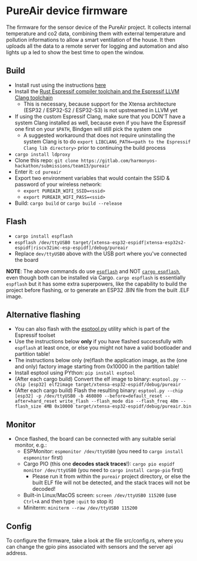 # PureAir device firmware

The firmware for the sensor device of the PureAir project. It collects internal temperature and co2 data, combining them with external
temperature and pollution informations to allow a smart ventilation of the house.
It then uploads all the data to a remote server for logging and automation and also lights up a led to show the best time to open the window.

## Build

- Install rust using the instructions [here](https://rustup.rs/)
- Install the [Rust Espressif compiler toolchain and the Espressif LLVM Clang toolchain](https://github.com/esp-rs/rust-build)
  - This is necessary, because support for the Xtensa architecture (ESP32 / ESP32-S2 / ESP32-S3) is not upstreamed in LLVM yet
- If using the custom Espressif Clang, make sure that you DON'T have a system Clang installed as well, because even if you have the Espressif one first on your `$PATH`, Bindgen will still pick the system one
  - A suggested workaround that does not require uninstalling the system Clang is to do `export LIBCLANG_PATH=<path to the Espressif Clang lib directory>` prior to continuing the build process
- `cargo install ldproxy`
- Clone this repo: `git clone https://gitlab.com/harmonyos-hackathon/submissions/team13/pureair`
- Enter it: `cd pureair`
- Export two environment variables that would contain the SSID & password of your wireless network:
  - `export PUREAIR_WIFI_SSID=<ssid>`
  - `export PUREAIR_WIFI_PASS=<ssid>`
- Build: `cargo build` or `cargo build --release`

## Flash

- `cargo install espflash`
- `espflash /dev/ttyUSB0 target/[xtensa-esp32-espidf|xtensa-esp32s2-espidf|riscv32imc-esp-espidf]/debug/pureair`
- Replace `dev/ttyUSB0` above with the USB port where you've connected the board

**NOTE**: The above commands do use [`espflash`](https://crates.io/crates/espflash) and NOT [`cargo espflash`](https://crates.io/crates/cargo-espflash), even though both can be installed via Cargo. `cargo espflash` is essentially `espflash` but it has some extra superpowers, like the capability to build the project before flashing, or to generate an ESP32 .BIN file from the built .ELF image.

## Alternative flashing

- You can also flash with the [esptool.py](https://github.com/espressif/esptool) utility which is part of the Espressif toolset
- Use the instructions below **only** if you have flashed successfully with `espflash` at least once, or else you might not have a valid bootloader and partition table!
- The instructions below only (re)flash the application image, as the (one and only) factory image starting from 0x10000 in the partition table!
- Install esptool using PYthon: `pip install esptool`
- (After each cargo build) Convert the elf image to binary: `esptool.py --chip [esp32] elf2image target/xtensa-esp32-espidf/debug/pureair`
- (After each cargo build) Flash the resulting binary: `esptool.py --chip [esp32] -p /dev/ttyUSB0 -b 460800 --before=default_reset --after=hard_reset write_flash --flash_mode dio --flash_freq 40m --flash_size 4MB 0x10000 target/xtensa-esp32-espidf/debug/pureair.bin`

## Monitor

- Once flashed, the board can be connected with any suitable serial monitor, e.g.:
  - ESPMonitor: `espmonitor /dev/ttyUSB0` (you need to `cargo install espmonitor` first)
  - Cargo PIO (this one **decodes stack traces**!): `cargo pio espidf monitor /dev/ttyUSB0` (you need to `cargo install cargo-pio` first)
    - Please run it from within the `pureair` project directory, or else the built ELF file will not be detected, and the stack traces will not be decoded!
  - Built-in Linux/MacOS screen: `screen /dev/ttyUSB0 115200` (use `Ctrl+A` and then type `:quit` to stop it)
  - Miniterm: `miniterm --raw /dev/ttyUSB0 115200`

## Config

To configure the firmware, take a look at the file src/config.rs, where you can change the gpio pins
associated with sensors and the server api address.
